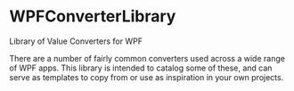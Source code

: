 # WPFConverterLibrary

Library of Value Converters for WPF

There are a number of fairly common converters used across a wide range of WPF apps. This library is intended to catalog some of these,
and can serve as templates to copy from or use as inspiration in your own projects.

